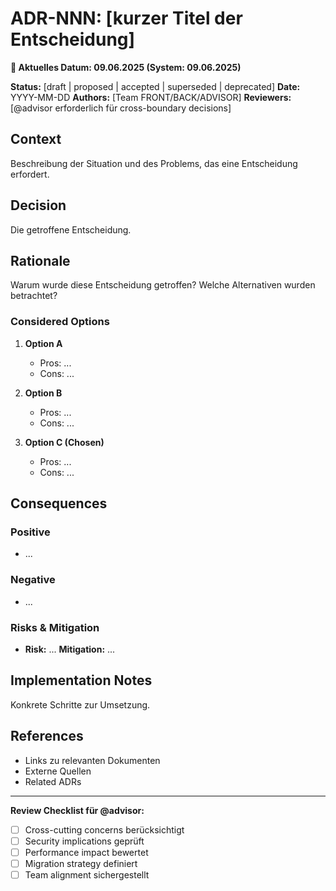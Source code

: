 # ADR-NNN: [kurzer Titel der Entscheidung]

**📅 Aktuelles Datum: 09.06.2025 (System: 09.06.2025)**

**Status:** [draft | proposed | accepted | superseded | deprecated]
**Date:** YYYY-MM-DD
**Authors:** [Team FRONT/BACK/ADVISOR]
**Reviewers:** [@advisor erforderlich für cross-boundary decisions]

## Context

Beschreibung der Situation und des Problems, das eine Entscheidung erfordert.

## Decision

Die getroffene Entscheidung.

## Rationale

Warum wurde diese Entscheidung getroffen? Welche Alternativen wurden betrachtet?

### Considered Options

1. **Option A**
   - Pros: ...
   - Cons: ...

2. **Option B**  
   - Pros: ...
   - Cons: ...

3. **Option C (Chosen)**
   - Pros: ...
   - Cons: ...

## Consequences

### Positive
- ...

### Negative
- ...

### Risks & Mitigation
- **Risk:** ...
  **Mitigation:** ...

## Implementation Notes

Konkrete Schritte zur Umsetzung.

## References

- Links zu relevanten Dokumenten
- Externe Quellen
- Related ADRs

---

**Review Checklist für @advisor:**
- [ ] Cross-cutting concerns berücksichtigt
- [ ] Security implications geprüft  
- [ ] Performance impact bewertet
- [ ] Migration strategy definiert
- [ ] Team alignment sichergestellt